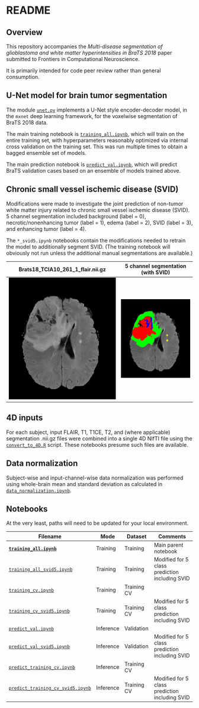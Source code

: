 # README

## Overview

This repository accompanies the *Multi-disease segmentation of glioblastoma and white matter hyperintensities in BraTS 2018* paper submitted to Frontiers in Computational Neuroscience.

It is primarily intended for code peer review rather than general consumption.

## U-Net model for brain tumor segmentation

The module [`unet.py`](unet.py) implements a U-Net style encoder-decoder model, in the `mxnet` deep learning framework, for the voxelwise segmentation of BraTS 2018 data.

The main training notebook is [`training_all.ipynb`](training_all.ipynb), which will train on the entire training set, with hyperparameters reasonably optimized via internal cross validation on the training set. This was run multiple times to obtain a bagged ensemble set of models.

The main prediction notebook is [`predict_val.ipynb`](predict_val.ipynb), which will predict BraTS validation cases based on an ensemble of models trained above.

## Chronic small vessel ischemic disease (SVID)

Modifications were made to investigate the joint prediction of non-tumor white matter injury related to chronic small vessel ischemic disease (SVID). 5 channel segmentation included background (label = 0), necrotic/nonenhancing tumor (label = 1), edema (label = 2), SVID (label = 3), and enhancing tumor (label = 4).

The `*_svid5.ipynb` notebooks contain the modifications needed to retrain the model to additionally segment SVID. (The training notebook will obviously not run unless the additional manual segmentations are available.)

| Brats18_TCIA10_261_1_flair.nii.gz    | 5 channel segmentation (with SVID)        |
| -                                    | -                                         |
| ![](images/Brats18_TCIA10_261_1.png) | ![](images/Brats18_TCIA10_261_1_SVID.png) |

## 4D inputs

For each subject, input FLAIR, T1, T1CE, T2, and (where applicable) segmentation .nii.gz files were combined into a single 4D NIfTI file using the [`convert_to_4D.R`](convert_to_4D.R) script. These notebooks presume such files are available.

## Data normalization

Subject-wise and input-channel-wise data normalization was performed using whole-brain mean and standard deviation as calculated in [`data_normalization.ipynb`](data_normalization.ipynb).

## Notebooks

At the very least, paths will need to be updated for your local environment.

| Filename                                                             | Mode      | Dataset     | Comments                                       |
| -                                                                    | -         | -           | -                                              |
| [**`training_all.ipynb`**](training_all.ipynb)                       | Training  | Training    | Main parent notebook                           |
| [`training_all_svid5.ipynb`](training_all_svid5.ipynb)               | Training  | Training    | Modified for 5 class prediction including SVID |
| [`training_cv.ipynb`](training_all.ipynb)                            | Training  | Training CV |                                                |
| [`training_cv_svid5.ipynb`](training_all.ipynb)                      | Training  | Training CV | Modified for 5 class prediction including SVID |
| [`predict_val.ipynb`](predict_val.ipynb)                             | Inference | Validation  |                                                |
| [`predict_val_svid5.ipynb`](predict_val_svid5.ipynb)                 | Inference | Validation  | Modified for 5 class prediction including SVID |
| [`predict_training_cv.ipynb`](predict_training_cv.ipynb)             | Inference | Training CV |                                                |
| [`predict_training_cv_svid5.ipynb`](predict_training_cv_svid5.ipynb) | Inference | Training CV | Modified for 5 class prediction including SVID |